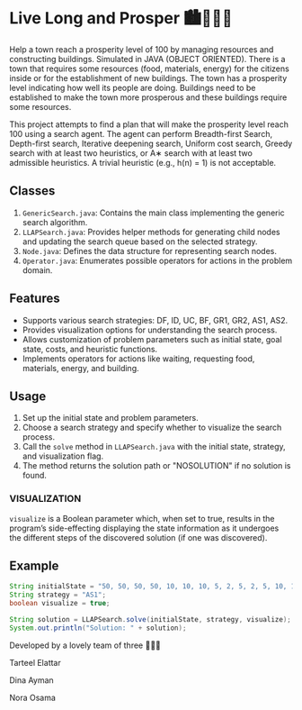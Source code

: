 # Live Long and Prosper 🏙️🌆🌅🌇
Help a town reach a prosperity level of 100 by managing resources and constructing buildings. Simulated in JAVA (OBJECT ORIENTED).
There is a town that requires some resources (food, materials, energy) for the citizens inside or for the establishment of new buildings. The town has a prosperity level indicating how well its people are doing. Buildings need to be established to make the town more prosperous and these buildings require some resources.

This project attempts to find a plan that will make the prosperity level reach 100 using a search agent. The agent can perform Breadth-first Search, Depth-first search, Iterative deepening search, Uniform cost search, Greedy search with at least two heuristics, or A∗ search with at least two admissible heuristics. A trivial heuristic (e.g., h(n) = 1) is not acceptable.

## Classes
1. `GenericSearch.java`: Contains the main class implementing the generic search algorithm.
2. `LLAPSearch.java`: Provides helper methods for generating child nodes and updating the search queue based on the selected strategy.
3. `Node.java`: Defines the data structure for representing search nodes.
4. `Operator.java`: Enumerates possible operators for actions in the problem domain.
   
## Features
- Supports various search strategies: DF, ID, UC, BF, GR1, GR2, AS1, AS2.
- Provides visualization options for understanding the search process.
- Allows customization of problem parameters such as initial state, goal state, costs, and heuristic functions.
- Implements operators for actions like waiting, requesting food, materials, energy, and building.

## Usage
1. Set up the initial state and problem parameters.
2. Choose a search strategy and specify whether to visualize the search process.
3. Call the `solve` method in `LLAPSearch.java` with the initial state, strategy, and visualization flag.
4. The method returns the solution path or "NOSOLUTION" if no solution is found.

### VISUALIZATION
`visualize` is a Boolean parameter which, when set to true, results in the program’s side-effecting displaying the state information as it undergoes the different steps of the discovered solution (if one was discovered). 

## Example
```java
String initialState = "50, 50, 50, 50, 10, 10, 10, 5, 2, 5, 2, 5, 10, 1000, 20, 30, 40, 5, 10, 15, 20, 5, 10";
String strategy = "AS1";
boolean visualize = true;

String solution = LLAPSearch.solve(initialState, strategy, visualize);
System.out.println("Solution: " + solution);
```

Developed by a lovely team of three 🥰🥰🥰

Tarteel Elattar

Dina Ayman

Nora Osama
